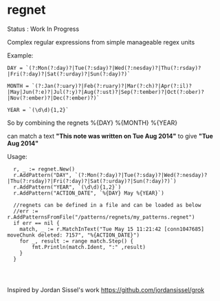 regnet 
======
Status : Work In Progress


Complex regular expressions from simple manageable regex units

Example:

```
DAY = `(?:Mon(?:day)?|Tue(?:sday)?|Wed(?:nesday)?|Thu(?:rsday)?|Fri(?:day)?|Sat(?:urday)?|Sun(?:day)?)`
```

```
MONTH = `(?:Jan(?:uary)?|Feb(?:ruary)?|Mar(?:ch)?|Apr(?:il)?|May|Jun(?:e)?|Jul(?:y)?|Aug(?:ust)?|Sep(?:tember)?|Oct(?:ober)?|Nov(?:ember)?|Dec(?:ember)?)`
```

```
YEAR = `(\d\d){1,2}`
```
So by combining the regnets
%{DAY} %{MONTH} %{YEAR}

can match a text **"This note was written on Tue Aug 2014"** to give **"Tue Aug 2014"**

Usage:
```
  r, _ := regnet.New()
  r.AddPattern("DAY", `(?:Mon(?:day)?|Tue(?:sday)?|Wed(?:nesday)?|Thu(?:rsday)?|Fri(?:day)?|Sat(?:urday)?|Sun(?:day)?)`)
  r.AddPattern("YEAR", `(\d\d){1,2}`)
  r.AddPattern("ACTION_DATE", `%{DAY} May %{YEAR}`)
  
  //regnets can be defined in a file and can be loaded as below
  //err := r.AddPatternsFromFile("/patterns/regnets/my_patterns.regnet")
  if err == nil {
  	match, _ := r.MatchInText("Tue May 15 11:21:42 [conn1047685] moveChunk deleted: 7157", "%{ACTION_DATE}")
  	for _, result := range match.Step() {
	    fmt.Println(match.Ident, ":" ,result)
  	}
  }

  
	
```
Inspired by Jordan Sissel's work https://github.com/jordansissel/grok
